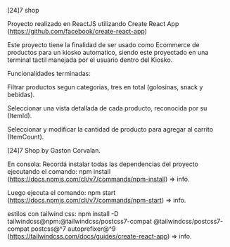 [24]7 shop

Proyecto realizado en ReactJS utilizando Create React App (https://github.com/facebook/create-react-app)

Este proyecto tiene la finalidad de ser usado como Ecommerce de productos para un kiosko automatico, 
siendo este proyectado en una terminal tactil manejada por el usuario dentro del Kiosko.



Funcionalidades terminadas:

Filtrar productos segun categorias, tres en total (golosinas, snack y bebidas).

Seleccionar una vista detallada de cada producto, reconocida por su (ItemId).

Seleccionar y modificar la cantidad de producto para agregar al carrito (ItemCount).



[24]7 Shop by Gaston Corvalan.

En consola:
Recordá instalar todas las dependencias del proyecto ejecutando el comando: npm install
(https://docs.npmjs.com/cli/v7/commands/npm-install) => info.

Luego ejecuta el comando: npm start
(https://docs.npmjs.com/cli/v7/commands/npm-start) => info.

estilos con tailwind css:
npm install -D tailwindcss@npm:@tailwindcss/postcss7-compat @tailwindcss/postcss7-compat postcss@^7 autoprefixer@^9
(https://tailwindcss.com/docs/guides/create-react-app) => info.
